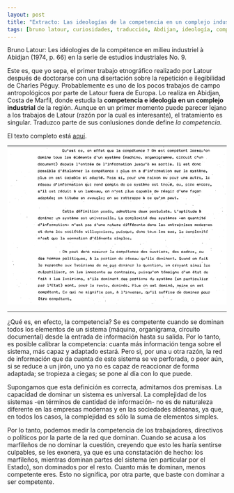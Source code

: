 ```yaml
---
layout: post
title: "Extracto: Las ideologías de la competencia en un complejo industrial de Abidjan"
tags: [bruno latour, curiosidades, traducción, Abdijan, ideología, competencia, Les idéologies de la compétence en milieu industriel à Abidjan, Costa de Marfil]
---
```


Bruno Latour: Les idéologies de la compétence en milieu industriel à Abidjan (1974, p. 66) en la serie de estudios industriales No. 9.

Este es, que yo sepa, el primer trabajo etnográfico realizado por Latour después de doctorarse con una disertación sobre la repetición e ilegibilidad de Charles Péguy. Probablemente es uno de los pocos trabajos de campo antropológicos por parte de Latour fuera de Europa. Lo realiza en Abidjan, Costa de Marfil, donde estudia la **competencia e ideología en un complejo industrial** de la región. Aunque en un primer momento puede parecer lejano a los trabajos de Latour (razón por la cual es interesante), el tratamiento es singular. Traduzco parte de sus conlusiones donde define _la competencia._

El texto completo está [aquí](http://www.bruno-latour.fr/sites/default/files/02-IDEOLOGIES-DE-COMPETENCE-FR.pdf).

![](/images/latour-abdijan-1974.png)

---

¿Qué es, en efecto, la competencia? Se es competente cuando se dominan todos los elementos de un sistema (máquina, organigrama, circuito documental) desde la entrada de información hasta su salida.  Por lo tanto, es posible calibrar la competencia: cuanta más información tenga sobre el sistema, más capaz y adaptado estará. Pero si, por una u otra razón, la red de información que da cuenta de este sistema se ve perforada, o peor aún, si se reduce a un jirón, uno ya no es capaz de reaccionar de forma adaptada; se tropieza a ciegas; se pone al día con lo que puede.

Supongamos que esta definición es correcta, admitamos dos premisas. La capacidad de dominar un sistema es universal. La complejidad de los sistemas -en términos de cantidad de información- no es de naturaleza diferente en las empresas modernas y en las sociedades aldeanas, ya que, en todos los casos, la complejidad es sólo la suma de elementos simples.

Por lo tanto, podemos medir la competencia de los trabajadores, directivos o políticos por la parte de la red que dominan. Cuando se acusa a los marfileños de no dominar la cuestión, creyendo que esto les haría sentirse culpables, se les exonera, ya que es una constatación de hecho: los marfileños, mientras dominan partes del sistema (en particular por el Estado), son dominados por el resto. Cuanto más te dominan, menos competente eres. Esto no significa, por otra parte, que baste con dominar a ser competente.
